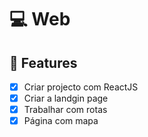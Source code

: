 # 💻 Web

## 🚀 Features

- [x] Criar projecto com ReactJS
- [x] Criar a landgin page
- [x] Trabalhar com rotas
- [x] Página com mapa